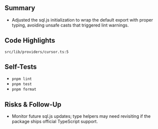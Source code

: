 ## Summary

- Adjusted the sql.js initialization to wrap the default export with proper typing, avoiding unsafe casts that triggered lint warnings.

## Code Highlights

```text
src/lib/providers/cursor.ts:5
```

## Self-Tests

- `pnpm lint`
- `pnpm test`
- `pnpm format`

## Risks & Follow-Up

- Monitor future sql.js updates; type helpers may need revisiting if the package ships official TypeScript support.
